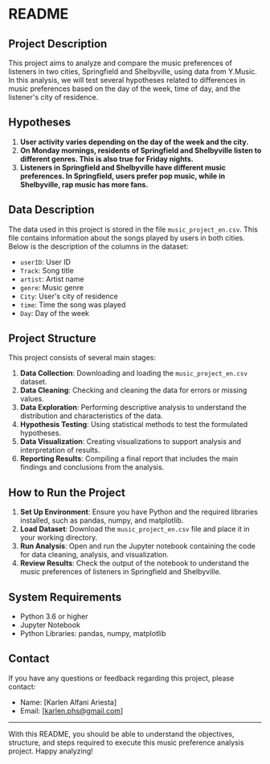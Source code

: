 # README

## Project Description

This project aims to analyze and compare the music preferences of listeners in two cities, Springfield and Shelbyville, using data from Y.Music. In this analysis, we will test several hypotheses related to differences in music preferences based on the day of the week, time of day, and the listener's city of residence.

## Hypotheses

1. **User activity varies depending on the day of the week and the city.**
2. **On Monday mornings, residents of Springfield and Shelbyville listen to different genres. This is also true for Friday nights.**
3. **Listeners in Springfield and Shelbyville have different music preferences. In Springfield, users prefer pop music, while in Shelbyville, rap music has more fans.**

## Data Description

The data used in this project is stored in the file `music_project_en.csv`. This file contains information about the songs played by users in both cities. Below is the description of the columns in the dataset:

- `userID`: User ID
- `Track`: Song title
- `artist`: Artist name
- `genre`: Music genre
- `City`: User's city of residence
- `time`: Time the song was played
- `Day`: Day of the week

## Project Structure

This project consists of several main stages:

1. **Data Collection**: Downloading and loading the `music_project_en.csv` dataset.
2. **Data Cleaning**: Checking and cleaning the data for errors or missing values.
3. **Data Exploration**: Performing descriptive analysis to understand the distribution and characteristics of the data.
4. **Hypothesis Testing**: Using statistical methods to test the formulated hypotheses.
5. **Data Visualization**: Creating visualizations to support analysis and interpretation of results.
6. **Reporting Results**: Compiling a final report that includes the main findings and conclusions from the analysis.

## How to Run the Project

1. **Set Up Environment**: Ensure you have Python and the required libraries installed, such as pandas, numpy, and matplotlib.
2. **Load Dataset**: Download the `music_project_en.csv` file and place it in your working directory.
3. **Run Analysis**: Open and run the Jupyter notebook containing the code for data cleaning, analysis, and visualization.
4. **Review Results**: Check the output of the notebook to understand the music preferences of listeners in Springfield and Shelbyville.

## System Requirements

- Python 3.6 or higher
- Jupyter Notebook
- Python Libraries: pandas, numpy, matplotlib

## Contact

If you have any questions or feedback regarding this project, please contact:

- Name: [Karlen Alfani Ariesta]
- Email: [karlen.phs@gmail.com]

---

With this README, you should be able to understand the objectives, structure, and steps required to execute this music preference analysis project. Happy analyzing!
